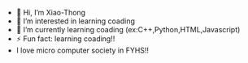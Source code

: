 - 👋 Hi, I’m Xiao-Thong
- 👀 I’m interested in learning coading
- 🌱 I’m currently learning coading (ex:C++,Python,HTML,Javascript)
- ⚡ Fun fact: learning coading!!
- I love micro computer society in FYHS!!
